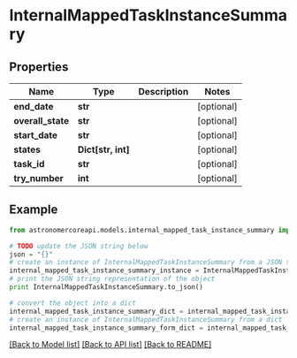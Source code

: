 # InternalMappedTaskInstanceSummary


## Properties
Name | Type | Description | Notes
------------ | ------------- | ------------- | -------------
**end_date** | **str** |  | [optional] 
**overall_state** | **str** |  | [optional] 
**start_date** | **str** |  | [optional] 
**states** | **Dict[str, int]** |  | [optional] 
**task_id** | **str** |  | [optional] 
**try_number** | **int** |  | [optional] 

## Example

```python
from astronomercoreapi.models.internal_mapped_task_instance_summary import InternalMappedTaskInstanceSummary

# TODO update the JSON string below
json = "{}"
# create an instance of InternalMappedTaskInstanceSummary from a JSON string
internal_mapped_task_instance_summary_instance = InternalMappedTaskInstanceSummary.from_json(json)
# print the JSON string representation of the object
print InternalMappedTaskInstanceSummary.to_json()

# convert the object into a dict
internal_mapped_task_instance_summary_dict = internal_mapped_task_instance_summary_instance.to_dict()
# create an instance of InternalMappedTaskInstanceSummary from a dict
internal_mapped_task_instance_summary_form_dict = internal_mapped_task_instance_summary.from_dict(internal_mapped_task_instance_summary_dict)
```
[[Back to Model list]](../README.md#documentation-for-models) [[Back to API list]](../README.md#documentation-for-api-endpoints) [[Back to README]](../README.md)


